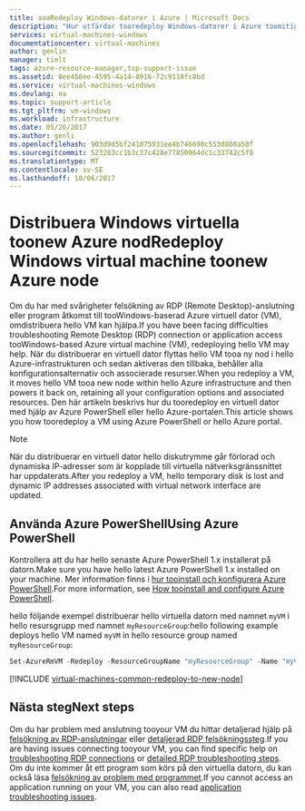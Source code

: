 ```yaml
---
title: aaaRedeploy Windows-datorer i Azure | Microsoft Docs
description: "Hur utfärdar tooredeploy Windows-datorer i Azure toomitigate RDP-anslutning."
services: virtual-machines-windows
documentationcenter: virtual-machines
author: genlin
manager: timlt
tags: azure-resource-manager,top-support-issue
ms.assetid: 0ee456ee-4595-4a14-8916-72c9110fc8bd
ms.service: virtual-machines-windows
ms.devlang: na
ms.topic: support-article
ms.tgt_pltfrm: vm-windows
ms.workload: infrastructure
ms.date: 05/26/2017
ms.author: genli
ms.openlocfilehash: 903d9d5bf241075931ee4b746690c553d808a58f
ms.sourcegitcommit: 523283cc1b3c37c428e77850964dc1c33742c5f0
ms.translationtype: MT
ms.contentlocale: sv-SE
ms.lasthandoff: 10/06/2017
---
```

# <a name="redeploy-windows-virtual-machine-toonew-azure-node"></a><span data-ttu-id="984db-103">Distribuera Windows virtuella toonew Azure nod</span><span class="sxs-lookup"><span data-stu-id="984db-103">Redeploy Windows virtual machine toonew Azure node</span></span>
<span data-ttu-id="984db-104">Om du har med svårigheter felsökning av RDP (Remote Desktop)-anslutning eller program åtkomst till tooWindows-baserad Azure virtuell dator (VM), omdistribuera hello VM kan hjälpa.</span><span class="sxs-lookup"><span data-stu-id="984db-104">If you have been facing difficulties troubleshooting Remote Desktop (RDP) connection or application access tooWindows-based Azure virtual machine (VM), redeploying hello VM may help.</span></span> <span data-ttu-id="984db-105">När du distribuerar en virtuell dator flyttas hello VM tooa ny nod i hello Azure-infrastrukturen och sedan aktiveras den tillbaka, behåller alla konfigurationsalternativ och associerade resurser.</span><span class="sxs-lookup"><span data-stu-id="984db-105">When you redeploy a VM, it moves hello VM tooa new node within hello Azure infrastructure and then powers it back on, retaining all your configuration options and associated resources.</span></span> <span data-ttu-id="984db-106">Den här artikeln beskrivs hur du tooredeploy en virtuell dator med hjälp av Azure PowerShell eller hello Azure-portalen.</span><span class="sxs-lookup"><span data-stu-id="984db-106">This article shows you how tooredeploy a VM using Azure PowerShell or hello Azure portal.</span></span>

> [!NOTE]
> <span data-ttu-id="984db-107">När du distribuerar en virtuell dator hello diskutrymme går förlorad och dynamiska IP-adresser som är kopplade till virtuella nätverksgränssnittet har uppdaterats.</span><span class="sxs-lookup"><span data-stu-id="984db-107">After you redeploy a VM, hello temporary disk is lost and dynamic IP addresses associated with virtual network interface are updated.</span></span> 


## <a name="using-azure-powershell"></a><span data-ttu-id="984db-108">Använda Azure PowerShell</span><span class="sxs-lookup"><span data-stu-id="984db-108">Using Azure PowerShell</span></span>
<span data-ttu-id="984db-109">Kontrollera att du har hello senaste Azure PowerShell 1.x installerat på datorn.</span><span class="sxs-lookup"><span data-stu-id="984db-109">Make sure you have hello latest Azure PowerShell 1.x installed on your machine.</span></span> <span data-ttu-id="984db-110">Mer information finns i [hur tooinstall och konfigurera Azure PowerShell](/powershell/azure/overview).</span><span class="sxs-lookup"><span data-stu-id="984db-110">For more information, see [How tooinstall and configure Azure PowerShell](/powershell/azure/overview).</span></span>

<span data-ttu-id="984db-111">hello följande exempel distribuerar hello virtuella datorn med namnet `myVM` i hello resursgrupp med namnet `myResourceGroup`:</span><span class="sxs-lookup"><span data-stu-id="984db-111">hello following example deploys hello VM named `myVM` in hello resource group named `myResourceGroup`:</span></span>

```powershell
Set-AzureRmVM -Redeploy -ResourceGroupName "myResourceGroup" -Name "myVM"
```


[!INCLUDE [virtual-machines-common-redeploy-to-new-node](../../../includes/virtual-machines-common-redeploy-to-new-node.md)]

## <a name="next-steps"></a><span data-ttu-id="984db-112">Nästa steg</span><span class="sxs-lookup"><span data-stu-id="984db-112">Next steps</span></span>
<span data-ttu-id="984db-113">Om du har problem med anslutning tooyour VM du hittar detaljerad hjälp på [felsökning av RDP-anslutningar](troubleshoot-rdp-connection.md?toc=%2fazure%2fvirtual-machines%2fwindows%2ftoc.json) eller [detaljerad RDP felsökningssteg](detailed-troubleshoot-rdp.md?toc=%2fazure%2fvirtual-machines%2fwindows%2ftoc.json).</span><span class="sxs-lookup"><span data-stu-id="984db-113">If you are having issues connecting tooyour VM, you can find specific help on [troubleshooting RDP connections](troubleshoot-rdp-connection.md?toc=%2fazure%2fvirtual-machines%2fwindows%2ftoc.json) or [detailed RDP troubleshooting steps](detailed-troubleshoot-rdp.md?toc=%2fazure%2fvirtual-machines%2fwindows%2ftoc.json).</span></span> <span data-ttu-id="984db-114">Om du inte kommer åt ett program som körs på den virtuella datorn, du kan också läsa [felsökning av problem med programmet](troubleshoot-app-connection.md?toc=%2fazure%2fvirtual-machines%2fwindows%2ftoc.json).</span><span class="sxs-lookup"><span data-stu-id="984db-114">If you cannot access an application running on your VM, you can also read [application troubleshooting issues](troubleshoot-app-connection.md?toc=%2fazure%2fvirtual-machines%2fwindows%2ftoc.json).</span></span>

